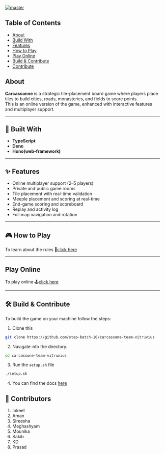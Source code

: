 [![master](https://github.com/step-batch-10/carcassone-team-vitruvius/actions/workflows/deno.yml/badge.svg)](https://github.com/step-batch-10/carcassone-team-vitruvius/actions/workflows/deno.yml)

## Table of Contents

- [About](#carcassonne)
- [Build With](#-built-with)
- [Features](#-features)
- [How to Play](#-how-to-play)
- [Play Online](#play-online)
- [Build & Contribute](#️-build--contribute)
- [Contribute](#-contributors)

## About

**Carcassonne** is a strategic tile-placement board game where players place tiles to build cities, roads, monasteries, and fields to score points.  
This is an online version of the game, enhanced with interactive features and multiplayer support.

---

## 🚀 Built With

- **TypeScript**
- **Deno**
- **Hono(web-framework)**

---

## ✨ Features

- Online multiplayer support (2–5 players)
- Private and public game rooms
- Tile placement with real-time validation
- Meeple placement and scoring at real-time
- End-game scoring and scoreboard
- Replay and activity log
- Full map navigation and rotation

---

## 🎮 How to Play

To learn about the rules
📘[click here](https://github.com/step-batch-10/carcassone-team-vitruvius/wiki/Rules)

---

## Play Online

To play online 🕹️[click here](https://amankumarbh-carcassone-69.deno.dev)

---

## 🛠️ Build & Contribute

To build the game on your machine follow the steps:

1. Clone this

```bash
git clone https://github.com/step-batch-10/carcassone-team-vitruvius
```

2. Navigate into the directory.

```bash
cd carcassone-team-vitruvius
```

3. Run the `setup.sh` file

```bash
./setup.sh
```

4. You can find the docs [here](#)

## 🧠 Contributors

1. Inkeet
2. Aman
3. Sireesha
4. Meghashyam
5. Mounika
6. Sakib
7. KD
8. Prasad
